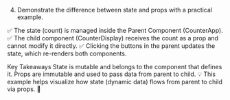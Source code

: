 4. Demonstrate the difference between state and props with a practical example.


✅ The state (count) is managed inside the Parent Component (CounterApp).
✅ The child component (CounterDisplay) receives the count as a prop and cannot modify it directly.
✅ Clicking the buttons in the parent updates the state, which re-renders both components.



Key Takeaways
State is mutable and belongs to the component that defines it.
Props are immutable and used to pass data from parent to child.
💡 This example helps visualize how state (dynamic data) flows from parent to child via props. 🚀








